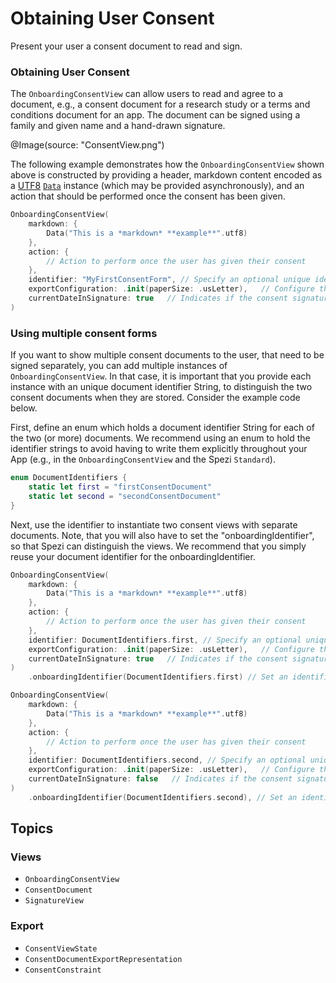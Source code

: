 # Obtaining User Consent

<!--
                  
This source file is part of the Stanford Spezi open-source project

SPDX-FileCopyrightText: 2022 Stanford University and the project authors (see CONTRIBUTORS.md)

SPDX-License-Identifier: MIT
             
-->

Present your user a consent document to read and sign.

### Obtaining User Consent

The ``OnboardingConsentView`` can allow users to read and agree to a document, e.g., a consent document for a research study or a terms and conditions document for an app. The document can be signed using a family and given name and a hand-drawn signature. 

@Image(source: "ConsentView.png")

The following example demonstrates how the ``OnboardingConsentView`` shown above is constructed by providing a header, markdown content encoded as a [UTF8](https://www.swift.org/blog/utf8-string/) [`Data`](https://developer.apple.com/documentation/foundation/data) instance (which may be provided asynchronously), and an action that should be performed once the consent has been given.

```swift
OnboardingConsentView(
    markdown: {
        Data("This is a *markdown* **example**".utf8)
    },
    action: {
        // Action to perform once the user has given their consent
    },
    identifier: "MyFirstConsentForm", // Specify an optional unique identifier for the consent form, helpful for distinguishing consent forms when storing.
    exportConfiguration: .init(paperSize: .usLetter),   // Configure the properties of the exported consent form.
    currentDateInSignature: true   // Indicates if the consent signature should include the current date.
)
```

### Using multiple consent forms

If you want to show multiple consent documents to the user, that need to be signed separately, you can add multiple instances of ``OnboardingConsentView``.
In that case, it is important that you provide each instance with an unique document identifier String, to distinguish the two consent documents when they are stored. Consider the example code below.

First, define an enum which holds a document identifier String for each of the two (or more) documents. We recommend using an enum to hold the
identifier strings to avoid having to write them explicitly throughout your App (e.g., in the ``OnboardingConsentView`` and the Spezi `Standard`).

```swift
enum DocumentIdentifiers {
    static let first = "firstConsentDocument"
    static let second = "secondConsentDocument"
}
```

Next, use the identifier to instantiate two consent views with separate documents.
Note, that you will also have to set the "onboardingIdentifier", so that Spezi can distinguish the views. We recommend that you simply reuse your document identifier for the onboardingIdentifier.

```swift
OnboardingConsentView(
    markdown: {
        Data("This is a *markdown* **example**".utf8)
    },
    action: {
        // Action to perform once the user has given their consent
    },
    identifier: DocumentIdentifiers.first, // Specify an optional unique identifier for the consent form, helpful for distinguishing consent forms when storing.
    exportConfiguration: .init(paperSize: .usLetter),   // Configure the properties of the exported consent form.
    currentDateInSignature: true   // Indicates if the consent signature should include the current date.
)
    .onboardingIdentifier(DocumentIdentifiers.first) // Set an identifier (String) for the view, to distinguish it from other views of the same type.

OnboardingConsentView(
    markdown: {
        Data("This is a *markdown* **example**".utf8)
    },
    action: {
        // Action to perform once the user has given their consent
    },
    identifier: DocumentIdentifiers.second, // Specify an optional unique identifier for the consent form, helpful for distinguishing consent forms when storing.
    exportConfiguration: .init(paperSize: .usLetter),   // Configure the properties of the exported consent form.
    currentDateInSignature: false   // Indicates if the consent signature should include the current date.
)
    .onboardingIdentifier(DocumentIdentifiers.second), // Set an identifier for the view, to distinguish it from other views of the same type.
```

## Topics

### Views

- ``OnboardingConsentView``
- ``ConsentDocument``
- ``SignatureView``

### Export

- ``ConsentViewState``
- ``ConsentDocumentExportRepresentation``
- ``ConsentConstraint``
